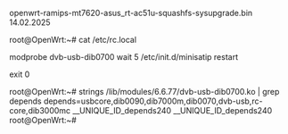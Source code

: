 openwrt-ramips-mt7620-asus_rt-ac51u-squashfs-sysupgrade.bin 14.02.2025


root@OpenWrt:~# cat /etc/rc.local 

modprobe dvb-usb-dib0700
wait 5
/etc/init.d/minisatip restart

exit 0



root@OpenWrt:~#  strings /lib/modules/6.6.77/dvb-usb-dib0700.ko | grep depends
depends=usbcore,dib0090,dib7000m,dib0070,dvb-usb,rc-core,dib3000mc
__UNIQUE_ID_depends240
__UNIQUE_ID_depends240
root@OpenWrt:~# 
